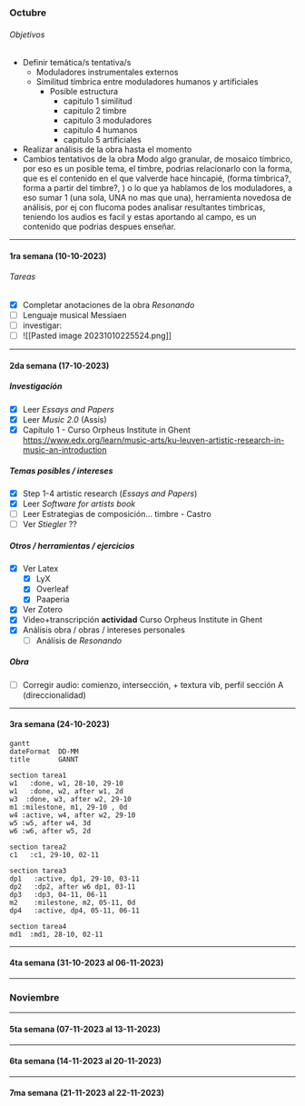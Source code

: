 ### Octubre
###### Objetivos
- Definir temática/s tentativa/s
	- Moduladores instrumentales externos
	- Similitud tímbrica entre moduladores humanos y artificiales
		- Posible estructura
			- capitulo 1 similitud
			- capitulo 2 timbre
			- capitulo 3 moduladores
			- capitulo 4 humanos
			- capitulo 5 artificiales
- Realizar análisis de la obra hasta el momento
- Cambios tentativos de la obra
Modo algo granular, de mosaico tímbrico, por eso es un posible tema, el timbre, podrias relacionarlo con la forma, que es el contenido en el que valverde hace hincapié, (forma tímbrica?, forma a partir del timbre?, ) o lo que ya hablamos de los moduladores, a eso sumar 1 (una sola, UNA no mas que una), herramienta novedosa de análisis, por ej  con flucoma podes analisar resultantes timbricas, teniendo los audios es facil y estas aportando al campo, es un contenido que podrias despues enseñar.
---
#### 1ra semana (10-10-2023)
###### Tareas
- [x] Completar anotaciones de la obra *Resonando*
- [ ] Lenguaje musical Messiaen
- [ ] investigar:
- [ ] ![[Pasted image 20231010225524.png]]
---
#### 2da semana (17-10-2023)

##### Investigación
- [x] Leer *Essays and Papers*
- [x] Leer *Music 2.0* (Assis)
- [x] Capítulo 1 - Curso Orpheus Institute in Ghent https://www.edx.org/learn/music-arts/ku-leuven-artistic-research-in-music-an-introduction
##### Temas posibles / intereses
- [x] Step 1-4 artistic research (*Essays and Papers*)
- [x] Leer *Software for artists book*
- [ ] Leer Estrategias de composición... timbre - Castro
- [ ] Ver *Stiegler* ??
##### Otros / herramientas / ejercicios
- [x] Ver Latex
	- [x] LyX
	- [x] Overleaf
	- [x] Paaperia
- [x] Ver Zotero
- [x] Video+transcripción **actividad** Curso Orpheus Institute in Ghent
- [x] Análisis obra / obras / intereses personales
	- [ ] Análisis de *Resonando*
##### Obra
- [ ] Corregir audio: comienzo, intersección, + textura vib, perfil sección A (direccionalidad)
---
#### 3ra semana (24-10-2023)
```mermaid
gantt
dateFormat  DD-MM
title       GANNT

section tarea1
w1   :done, w1, 28-10, 29-10
w1   :done, w2, after w1, 2d
w3  :done, w3, after w2, 29-10
m1 :milestone, m1, 29-10 , 0d
w4 :active, w4, after w2, 29-10
w5 :w5, after w4, 3d
w6 :w6, after w5, 2d

section tarea2
c1   :c1, 29-10, 02-11

section tarea3
dp1   :active, dp1, 29-10, 03-11
dp2   :dp2, after w6 dp1, 03-11
dp3   :dp3, 04-11, 06-11
m2    :milestone, m2, 05-11, 0d
dp4   :active, dp4, 05-11, 06-11

section tarea4
md1  :md1, 28-10, 02-11
```
---
#### 4ta semana (31-10-2023 al 06-11-2023)
---
### Noviembre
---
#### 5ta semana (07-11-2023 al 13-11-2023)
---
#### 6ta semana (14-11-2023 al 20-11-2023)
---
#### 7ma semana (21-11-2023 al 22-11-2023)
